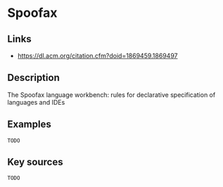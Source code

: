 # Spoofax

## Links
- https://dl.acm.org/citation.cfm?doid=1869459.1869497

## Description
The Spoofax language workbench: rules for declarative specification of languages and IDEs

## Examples

    TODO

## Key sources

    TODO
